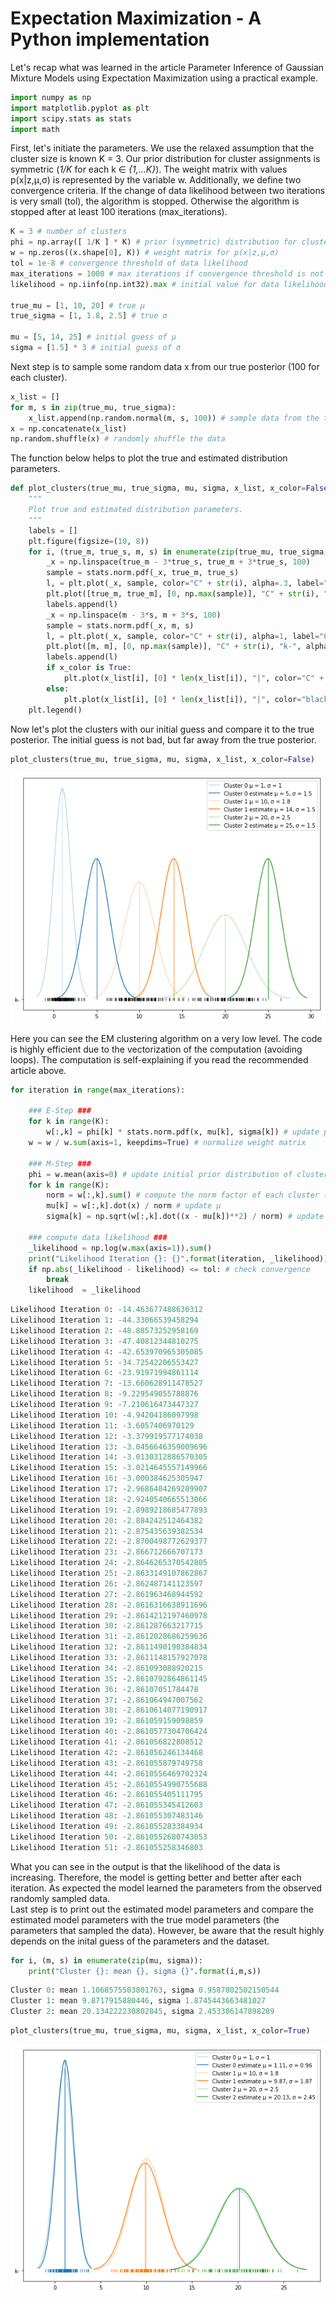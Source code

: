<h1>Expectation Maximization - A Python implementation</h1>

Let's recap what was learned in the article <a src="#">Parameter Inference of Gaussian Mixture Models using Expectation Maximization</a> using a practical example.

```python
import numpy as np
import matplotlib.pyplot as plt
import scipy.stats as stats
import math
```

First, let's initiate the parameters. We use the relaxed assumption that the cluster size is known K = 3. Our prior distribution for cluster assignments is symmetric (<i>1/K</i> for each k &isin; <i>{1,...K}</i>). The weight matrix with values p(x|z,&mu;,&sigma;) is represented by the variable w. Additionally, we define two convergence criteria. If the change of data likelihood between two iterations is very small (tol), the algorithm is stopped. Otherwise the algorithm is stopped after at least 100 iterations (max_iterations).
```python
K = 3 # number of clusters
phi = np.array([ 1/K ] * K) # prior (symmetric) distribution for cluster assignment
w = np.zeros((x.shape[0], K)) # weight matrix for p(x|z,μ,σ)
tol = 1e-8 # convergence threshold of data likelihood
max_iterations = 1000 # max iterations if convergence threshold is not met
likelihood = np.iinfo(np.int32).max # initial value for data likelihood

true_mu = [1, 10, 20] # true μ
true_sigma = [1, 1.8, 2.5] # true σ

mu = [5, 14, 25] # initial guess of μ
sigma = [1.5] * 3 # initial guess of σ
```

Next step is to sample some random data x from our true posterior (100 for each cluster).
```python
x_list = []
for m, s in zip(true_mu, true_sigma):
    x_list.append(np.random.normal(m, s, 100)) # sample data from the true posterior
x = np.concatenate(x_list)
np.random.shuffle(x) # randomly shuffle the data
```

The function below helps to plot the true and estimated distribution parameters.
```python
def plot_clusters(true_mu, true_sigma, mu, sigma, x_list, x_color=False):
    """
    Plot true and estimated distribution parameters.
    """
    labels = []
    plt.figure(figsize=(10, 8))
    for i, (true_m, true_s, m, s) in enumerate(zip(true_mu, true_sigma, mu, sigma)):
        _x = np.linspace(true_m - 3*true_s, true_m + 3*true_s, 100)
        sample = stats.norm.pdf(_x, true_m, true_s)
        l, = plt.plot(_x, sample, color="C" + str(i), alpha=.3, label="Cluster {} μ = {}, σ = {}".format(i, round(true_m, 2), round(true_s, 2)))
        plt.plot([true_m, true_m], [0, np.max(sample)], "C" + str(i), "k-", alpha=.3, lw=1)
        labels.append(l)
        _x = np.linspace(m - 3*s, m + 3*s, 100)
        sample = stats.norm.pdf(_x, m, s)
        l, = plt.plot(_x, sample, color="C" + str(i), alpha=1, label="Cluster {} estimate μ = {}, σ = {}".format(i, round(m, 2), round(s, 2)))
        plt.plot([m, m], [0, np.max(sample)], "C" + str(i), "k-", alpha=1, lw=1)
        labels.append(l)
        if x_color is True:
            plt.plot(x_list[i], [0] * len(x_list[i]), "|", color="C" + str(i))
        else:
            plt.plot(x_list[i], [0] * len(x_list[i]), "|", color="black", alpha=.8)
    plt.legend()
```
Now let's plot the clusters with our initial guess and compare it to the true posterior. The initial guess is not bad, but far away from the true posterior.
```python
plot_clusters(true_mu, true_sigma, mu, sigma, x_list, x_color=False)
```
<img src="initial_guess.png"/>

Here you can see the EM clustering algorithm on a very low level. The code is highly efficient due to the vectorization of the computation (avoiding loops). The computation is self-explaining if you read the recommended article above.
```python
for iteration in range(max_iterations):
    
    ### E-Step ###
    for k in range(K):
        w[:,k] = phi[k] * stats.norm.pdf(x, mu[k], sigma[k]) # update p(x|z,μ,σ)
    w = w / w.sum(axis=1, keepdims=True) # normalize weight matrix
    
    ### M-Step ###
    phi = w.mean(axis=0) # update initial prior distribution of cluster assignment
    for k in range(K):
        norm = w[:,k].sum() # compute the norm factor of each cluster (pseudo count of assignments based on weight matrix)
        mu[k] = w[:,k].dot(x) / norm # update μ
        sigma[k] = np.sqrt(w[:,k].dot((x - mu[k])**2) / norm) # update σ
        
    ### compute data likelihood ###
    _likelihood = np.log(w.max(axis=1)).sum()
    print("Likelihood Iteration {}: {}".format(iteration, _likelihood))
    if np.abs(_likelihood - likelihood) <= tol: # check convergence
        break
    likelihood  = _likelihood
```
```python
Likelihood Iteration 0: -14.463677488636312
Likelihood Iteration 1: -44.33066539458294
Likelihood Iteration 2: -48.88573252958169
Likelihood Iteration 3: -47.40812344810275
Likelihood Iteration 4: -42.653970965305085
Likelihood Iteration 5: -34.72542206553427
Likelihood Iteration 6: -23.91971994861114
Likelihood Iteration 7: -13.660628911478527
Likelihood Iteration 8: -9.229549055788876
Likelihood Iteration 9: -7.210616473447327
Likelihood Iteration 10: -4.94204186097998
Likelihood Iteration 11: -3.6057406970129
Likelihood Iteration 12: -3.379919577174038
Likelihood Iteration 13: -3.0456646359009696
Likelihood Iteration 14: -3.0130312886570305
Likelihood Iteration 15: -3.0214645557149966
Likelihood Iteration 16: -3.000384625305947
Likelihood Iteration 17: -2.9686404269209907
Likelihood Iteration 18: -2.9240540665513066
Likelihood Iteration 19: -2.8989218685477893
Likelihood Iteration 20: -2.884242512464382
Likelihood Iteration 21: -2.875435639382534
Likelihood Iteration 22: -2.8700498772629377
Likelihood Iteration 23: -2.866712666707173
Likelihood Iteration 24: -2.8646265370542805
Likelihood Iteration 25: -2.8633149107862867
Likelihood Iteration 26: -2.862487141123597
Likelihood Iteration 27: -2.861963468944592
Likelihood Iteration 28: -2.8616316638911696
Likelihood Iteration 29: -2.8614212197460978
Likelihood Iteration 30: -2.861287663217715
Likelihood Iteration 31: -2.8612028686259636
Likelihood Iteration 32: -2.8611490190384834
Likelihood Iteration 33: -2.8611148157927078
Likelihood Iteration 34: -2.861093088920215
Likelihood Iteration 35: -2.8610792864861145
Likelihood Iteration 36: -2.86107051784478
Likelihood Iteration 37: -2.861064947007562
Likelihood Iteration 38: -2.8610614077190917
Likelihood Iteration 39: -2.861059159098859
Likelihood Iteration 40: -2.8610577304706424
Likelihood Iteration 41: -2.861056822808512
Likelihood Iteration 42: -2.861056246134468
Likelihood Iteration 43: -2.861055879749758
Likelihood Iteration 44: -2.8610556469702324
Likelihood Iteration 45: -2.8610554990755688
Likelihood Iteration 46: -2.861055405111795
Likelihood Iteration 47: -2.861055345412603
Likelihood Iteration 48: -2.861055307483146
Likelihood Iteration 49: -2.861055283384934
Likelihood Iteration 50: -2.8610552680743053
Likelihood Iteration 51: -2.861055258346803
```

What you can see in the output is that the likelihood of the data is increasing. Therefore, the model is getting better and better after each iteration. As expected the model learned the parameters from the observed randomly sampled data. <br> 
Last step is to print out the estimated model parameters and compare the estimated model parameters with the true model parameters (the parameters that sampled the data). However, be aware that the result highly depends on the inital guess of the parameters and the dataset. 
```python
for i, (m, s) in enumerate(zip(mu, sigma)):
    print("Cluster {}: mean {}, sigma {}".format(i,m,s))
```
```python
Cluster 0: mean 1.1068575503801763, sigma 0.9587802502150544
Cluster 1: mean 9.8717915880446, sigma 1.8745443663481027
Cluster 2: mean 20.134222230802845, sigma 2.453386147898289
```
```python
plot_clusters(true_mu, true_sigma, mu, sigma, x_list, x_color=True)
```
<img src="estimate.png"/>
